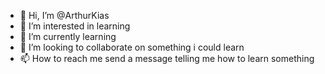 - 👋 Hi, I’m @ArthurKias
- 👀 I’m interested in learning
- 🌱 I’m currently learning
- 💞️ I’m looking to collaborate on something i could learn
- 📫 How to reach me send a message telling me how to learn something

<!---
ArthurKias/ArthurKias is a ✨ special ✨ repository because its `README.md` (this file) appears on your GitHub profile.
You can click the Preview link to take a look at your changes.
--->
